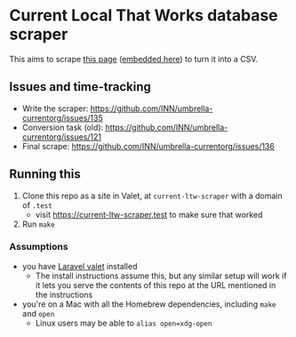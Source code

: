 # Current Local That Works database scraper

This aims to scrape [this page](https://s3.amazonaws.com/currentbucket-762391/local-that-works/child_2019.html) ([embedded here](https://current.org/2020/01/get-inspired-with-our-huge-list-of-local-content-and-engagement-projects/)) to turn it into a CSV.

## Issues and time-tracking

- Write the scraper: https://github.com/INN/umbrella-currentorg/issues/135
- Conversion task (old): https://github.com/INN/umbrella-currentorg/issues/121
- Final scrape: https://github.com/INN/umbrella-currentorg/issues/136

## Running this

1. Clone this repo as a site in Valet, at `current-ltw-scraper` with a domain of `.test`
	- visit https://current-ltw-scraper.test to make sure that worked
2. Run `make`

### Assumptions

- you have [Laravel valet](https://laravel.com/docs/7.x/valet) installed
	- The install instructions assume this, but any similar setup will work if it lets you serve the contents of this repo at the URL mentioned in the instructions
- you're on a Mac with all the Homebrew dependencies, including `make` and `open`
	- Linux users may be able to `alias open=xdg-open`

